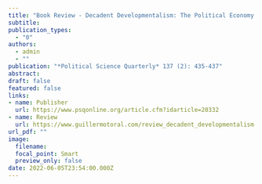 ```yaml
---
title: "Book Review - Decadent Developmentalism: The Political Economy of Democratic Brazil, by Taylor, Matthew M. New York, Cambridge University Press, 2020"
subtitle: 
publication_types:
  - "0"
authors:
  - admin
  - ""
publication: "*Political Science Quarterly* 137 (2): 435-437"
abstract: 
draft: false
featured: false
links:
- name: Publisher
  url: https://www.psqonline.org/article.cfm?idarticle=20332
- name: Review
  url: https://www.guillermotoral.com/review_decadent_developmentalism.pdf
url_pdf: ""
image:
  filename: 
  focal_point: Smart
  preview_only: false
date: 2022-06-05T23:54:00.000Z
---
```

